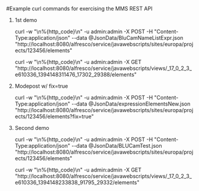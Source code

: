 #Example curl commands for exercising the MMS REST API

1) 1st demo

    curl -w "\n%{http_code}\n" -u admin:admin -X POST -H "Content-Type:application/json" --data @JsonData/BluCamNameListExpr.json "http://localhost:8080/alfresco/service/javawebscripts/sites/europa/projects/123456/elements"

    curl -w "\n%{http_code}\n" -u admin:admin -X GET "http://localhost:8080/alfresco/service/javawebscripts/views/_17_0_2_3_e610336_1394148311476_17302_29388/elements"

2) Modepost w/ fix=true

    curl -w "\n%{http_code}\n" -u admin:admin -X POST -H "Content-Type:application/json" --data @JsonData/expressionElementsNew.json "http://localhost:8080/alfresco/service/javawebscripts/sites/europa/projects/123456/elements?fix=true"

3) Second demo

    curl -w "\n%{http_code}\n" -u admin:admin -X POST -H "Content-Type:application/json" --data @JsonData/BLUCamTest.json "http://localhost:8080/alfresco/service/javawebscripts/sites/europa/projects/123456/elements"

    curl -w "\n%{http_code}\n" -u admin:admin -X GET "http://localhost:8080/alfresco/service/javawebscripts/views/_17_0_2_3_e610336_1394148233838_91795_29332/elements"
 
